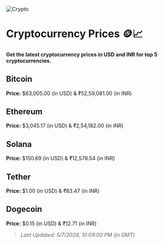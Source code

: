 
![Crypto](https://www.techguide.com.au/wp-content/uploads/2020/11/crypto3.jpeg)

# Cryptocurrency Prices 🪙📈

#### Get the latest cryptocurrency prices in USD and INR for top 5 cryptocurrencies.

## Bitcoin

**Price:** $63,005.00 (in USD) & ₹52,59,081.00 (in INR)

## Ethereum

**Price:** $3,045.17 (in USD) & ₹2,54,182.00 (in INR)

## Solana

**Price:** $150.69 (in USD) & ₹12,578.54 (in INR)

## Tether

**Price:** $1.00 (in USD) & ₹83.47 (in INR)

## Dogecoin

**Price:** $0.15 (in USD) & ₹12.71 (in INR)

> _Last Updated: 5/7/2024, 10:09:00 PM (in GMT)_
